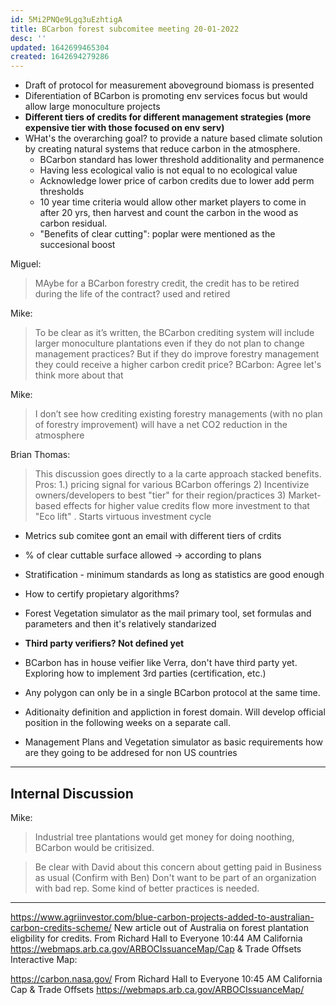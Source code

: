 ```yaml
---
id: 5Mi2PNQe9Lgq3uEzhtigA
title: BCarbon forest subcomitee meeting 20-01-2022
desc: ''
updated: 1642699465304
created: 1642694279286
---
```


- Draft of protocol for measurement aboveground biomass is presented 
- Diferentiation of BCarbon is promoting env services focus but would allow large monoculture projects
- **Different tiers of credits for different management strategies (more expensive tier with those focused on env serv)**
- WHat's the overarching goal? to provide a nature based climate solution by creating natural systems that reduce carbon in the atmosphere. 
    - BCarbon standard has lower threshold additionality and permanence
    - Having less ecological valio is not equal to no ecological value
    - Acknowledge lower price of carbon credits due to lower add perm thresholds
    - 10 year time criteria would allow other market players to come in after 20 yrs, then harvest and count the carbon in the wood as carbon residual.
    - "Benefits of clear cutting": poplar were mentioned as the succesional boost
    
Miguel:
> MAybe for a BCarbon forestry credit, the credit has to be retired during the life of the contract? used and retired

Mike: 
>To be clear as it’s written, the BCarbon crediting system will include larger monoculture plantations even if they do not plan to change management practices? But if they do improve forestry management they could receive a higher carbon credit price?
BCarbon: 
>Agree let's think more about that

Mike:
>I don’t see how crediting existing forestry managements (with no plan of forestry improvement) will have a net CO2 reduction in the atmosphere  

Brian Thomas:
>This discussion goes directly to a la carte approach stacked benefits.  Pros: 1.) pricing signal for various BCarbon offerings 2) Incentivize owners/developers to best "tier" for their region/practices 3) Market-based effects for higher value credits flow more investment to that "Eco lift" .  Starts virtuous investment cycle

- Metrics sub comitee gont an email with different tiers of crdits

- % of clear cuttable surface allowed -> according to plans

- Stratification - minimum standards as long as statistics are good enough
- How to certify propietary algorithms?
- Forest Vegetation simulator as the mail primary tool, set formulas and parameters and then it's relatively standarized

- **Third party verifiers? Not defined yet**

- BCarbon has in house veifier like Verra, don't have third party yet. Exploring how to implement 3rd parties (certification, etc.)

- Any polygon can only be in a single BCarbon protocol at the same time.

- Aditionaity definition and appliction in forest domain. Will develop official position in the following weeks on a separate call. 

- Management Plans and Vegetation simulator as basic requirements how are they going to be addresed for non US countries
----
## Internal Discussion

Mike:

> Industrial tree plantations would get money for doing noothing, BCarbon would be critisized.

> Be clear with David about this concern about getting paid in Business as usual (Confirm with Ben) Don't want to be part of an organization with bad rep. Some kind of better practices is needed.
-----

https://www.agriinvestor.com/blue-carbon-projects-added-to-australian-carbon-credits-scheme/
New article out of Australia on forest plantation eligbility for credits.
From Richard Hall to Everyone 10:44 AM
California https://webmaps.arb.ca.gov/ARBOCIssuanceMap/Cap & Trade Offsets Interactive Map:

https://carbon.nasa.gov/
From Richard Hall to Everyone 10:45 AM
California Cap & Trade Offsets https://webmaps.arb.ca.gov/ARBOCIssuanceMap/
